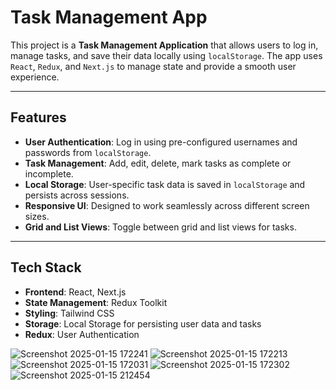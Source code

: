 # Task Management App

This project is a **Task Management Application** that allows users to log in, manage tasks, and save their data locally using `localStorage`. The app uses `React`, `Redux`, and `Next.js` to manage state and provide a smooth user experience.

---

## Features

- **User Authentication**: Log in using pre-configured usernames and passwords from `localStorage`.
- **Task Management**: Add, edit, delete, mark tasks as complete or incomplete.
- **Local Storage**: User-specific task data is saved in `localStorage` and persists across sessions.
- **Responsive UI**: Designed to work seamlessly across different screen sizes.
- **Grid and List Views**: Toggle between grid and list views for tasks.

---

## Tech Stack

- **Frontend**: React, Next.js
- **State Management**: Redux Toolkit
- **Styling**: Tailwind CSS
- **Storage**: Local Storage for persisting user data and tasks
- **Redux**: User Authentication

![Screenshot 2025-01-15 172241](https://github.com/user-attachments/assets/7acebd2b-7d87-48e5-b94e-6fe7ed68159c)
![Screenshot 2025-01-15 172213](https://github.com/user-attachments/assets/6370e98c-fea3-4445-af9b-702c8829ab66)
![Screenshot 2025-01-15 172031](https://github.com/user-attachments/assets/5fef10cd-3ee9-41f1-b0b7-f3dbdbef2576)
![Screenshot 2025-01-15 172302](https://github.com/user-attachments/assets/e44f8f98-609a-4916-a0d3-fc2cf0cb4d38)
![Screenshot 2025-01-15 212454](https://github.com/user-attachments/assets/d2328921-0bca-41ca-b902-aa9d24a5e240)
